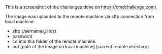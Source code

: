 This is a screenshot of the challenges done on https://cmdchallenge.com/.

The image was uploaded to the remote machine via sftp connection from local
machine:

- sftp Username@Host
- password
- cd into this folder of the remote machine.
- put [path of the image on local machine] [current remote directory]
